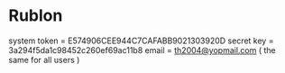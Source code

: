 # Rublon

system token = E574906CEE944C7CAFABB9021303920D
secret key = 3a294f5da1c98452c260ef69ac11b8
email = th2004@yopmail.com ( the same for all users )
